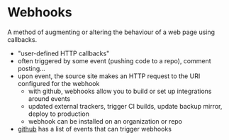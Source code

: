 # Webhooks
A method of augmenting or altering the behaviour of a web page using callbacks. 
- "user-defined HTTP callbacks"
- often triggered by some event (pushing code to a repo), comment posting...
- upon event, the source site makes an HTTP request to the URI configured for the webhook
  - with github, webhooks allow you to build or set up integrations around events
  - updated external trackers, trigger CI builds, update backup mirror, deploy to production
  - webhook can be installed on an organization or repo
- [github](https://developer.github.com/webhooks/#events) has a list of events that can trigger webhooks
